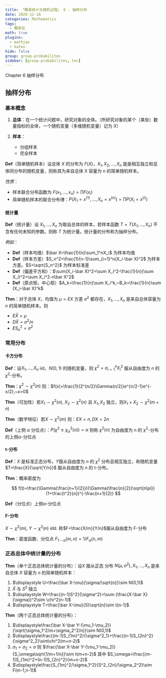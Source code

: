 ```yaml
---
title: 「概率统计与随机过程」 6 - 抽样分布
date: 2020-12-18
categories: Mathematics
tags:
  - 概率论
math: true
plugins:
  - mathjax
  - katex
hide: false
group: group-probabilites
sidebar: [group-probabilites, toc]
---
```


Chapter 6 抽样分布

<!-- more -->

## 抽样分布

### 基本概念

1. **总体**：在一个统计问题中，研究对象的全体。（所研究对象的某个（某些）数量指标的全体，一个随机变量（多维随机变量）记为 $X$）

2. **样本**：
   - 分组样本
   - 完全样本

**Def**（简单随机样本）设总体 $X$ 的分布为 $F(X)$，$X_1, X_2,...,X_n$ 是是相互独立和总体同分布的随机变量，则称其为来自总体 X 容量为 n 的简单随机样本。

*性质*：

- 样本联合分布函数为 $F(x_1,\dots,x_n)=\prod F(x_i)$
- 简单随机样本的联合分布律：$P(X_1=x^{(1)}, \dots, X_n=x^{(n)})=\prod P(X_i=x^{(i)})$

#### 统计量

**Def**（统计量）设 $X_1, \dots, X_n$ 为取自总体的样本，若样本函数 $T=T(X_1, \dots, X_n)$ 不含有任何未知的参数。则称 $T$ 为统计量。统计量的分布称为抽样分布。

*例如*：

- **Def**（样本均值）$\bar X=\frac{1}{n}\sum_1^nX_i$ 为样本均值
- **Def**（样本方差）$S_n^2=\frac{1}{n-1}\sum_{i=1}^n(X_i-\bar X)^2$ 为样本方差。$S=\sqrt{S_n^2}$ 为样本标准差
- **Def**（偏差平方和）：$\sum(X_i-\bar X)^2=\sum X_i^2-\frac{1}{n}(\sum X_i)^2=\sum X_i^2-n\bar X^2$
- **Def**（原点矩、中心矩）$A_k=\frac{1}{n}\sum X_i^k,~B_k=\frac{1}{n}\sum (X_i-\bar X)^k$

**Thm**：对于总体 $X$，均值为 $\mu=EX$ 方差 $\sigma^2$ 都存在，$X_1,\dots,X_n$ 是来自总体容量为 $n$ 的简单随机样本。则
 - $E\bar X=\mu$
 - $D\bar X=\sigma^2/n$
 - $ES_n^2=\sigma^2$


### 常用分布

#### 卡方分布

**Def**：设$X_1,\dots,X_n$ iid，$N(0,1)$ 的随机变量，则 $\chi^2=\sigma_{i=1}^nX_i^2$ 服从自由度为 $n$ 的 $\chi^2$-分布。

**Thm**：$\chi^2\sim \chi^2(n)$ 则：$f(x)=\frac{1}{2^{n/2}\Gamma(n/2)}e^{n/2-1}e^{-x/2},~x>0$

**Thm**（可加性）若$X_1\sim \chi^2(n),~X_2\sim \chi^2(n)$ 且 $X_1,X_2$ 独立，则$X_1+X_2\sim\chi^2(m+n)$ 

**Thm**（数字特征）若$X\sim \chi^2(m)$ 则：$EX=n,DX=2n$

**Def**（上侧 $\alpha$ 分位点）：$P(\chi^2\ge\chi^2_\alpha(n))=\alpha$ 则称 $\chi^2(n)$ 为自由度为 n 的 $\chi^2$-分布的上侧$\alpha$-分位点

#### t-分布

**Def**：$X$ 是标准正态分布，$Y$服从自由度为 $n$ 的 $\chi^2$ 分布且相互独立，称随机变量 $T=\frac{X}{\sqrt{Y/n}}$ 服从自由度为 $n$ 的 t-分布。

**Thm**：概率密度为

$$
f(t)=\frac{\Gamma(\frac{n+1}{2})}{\Gamma(\frac{n}{2})\sqrt{n\pi}}(1+\frac{t^2}{n})^{-\frac{n+1}{2}}
$$

**Def**（分位点）上侧$\alpha$-分位点

#### F-分布

$X\sim \chi^2(m),~Y\sim\chi^2(n)$ idd. 称$F=\frac{X/m}{Y/n}$服从自由度为 F-分布

**Thm**：密度函数、分位点 $F_{1-\alpha}(m,n)=1/F_\alpha(n,m)$

### 正态总体中统计量的分布

**Thm**（单个正态总体统计量的分布）：设$X$ 服从正态
分布 $N(\mu,\sigma^2),X_1,\dots,X_n$ 是来自总体 $X$ 容量为 $n$ 的简单随机样本：

1. $\displaystyle U=\frac{\bar X-\mu}{\sigma/\sqrt{n}}\sim N(0,1)$
2. $\displaystyle\bar X$ 与 $S^2$ 独立
3. $\displaystyle W=\frac{(n-1)S^2}{\sigma^2}=\sum (\frac{X-\bar X}{\sigma})^2\sim \chi^2(n-1)$
4. $\displaystyle T=\frac{\bar X-\mu}{S}\sqrt{n}\sim t(n-1)$

**Thm**（两个正态总体统计量的分布）：

1. $\displaystyle\frac{\bar X-\bar Y-(\mu_1-\mu_2)}{\sqrt{\sigma_1^2/m+\sigma_2^2/n}}\sim N(0,1)$
2. $\displaystyle\frac{(m-1)S_{1m}^2}{\sigma^2_1}+\frac{(n-1)S_{2n}^2}{\sigma^2_2}\sim\chi^2(m+n-2)$
3. $\displaystyle\sigma_1=\sigma_2=\sigma$ 则 $\frac{\bar X-\bar Y-(\mu_1-\mu_2)}{S_\omega\sqrt{1/m+1/n}}\sim t(m+n-2)$ 其中 $S_\omega=\frac{(m-1)S_{1m}^2+(n-1)S_{2n}^2}{m+n-2}$
4. $\displaystyle\frac{S_{1m}^2/\sigma_1^2}{S^2_{2n}/\sigma_2^2}\sim F(m-1,n-1)$
